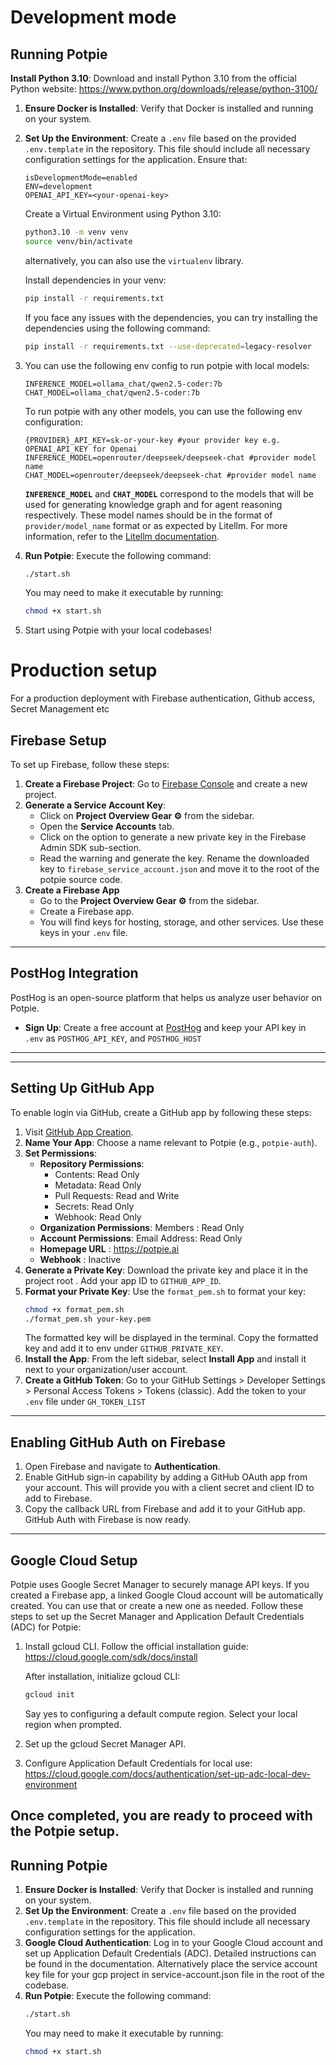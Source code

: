 # Development mode
## Running Potpie
**Install Python 3.10**: Download and install Python 3.10 from the official Python website:
https://www.python.org/downloads/release/python-3100/
1. **Ensure Docker is Installed**: Verify that Docker is installed and running on your system.
2. **Set Up the Environment**: Create a `.env` file based on the provided `.env.template` in the repository. This file should include all necessary configuration settings for the application.
   Ensure that:
   ```
   isDevelopmentMode=enabled
   ENV=development
   OPENAI_API_KEY=<your-openai-key>
   ```
   Create a Virtual Environment using Python 3.10:
   ```bash
   python3.10 -m venv venv
   source venv/bin/activate
   ```
   alternatively, you can also use the `virtualenv` library.

   Install dependencies in your venv:
   ```bash
   pip install -r requirements.txt
   ```
   If you face any issues with the dependencies, you can try installing the dependencies using the following command:
   ```bash
   pip install -r requirements.txt --use-deprecated=legacy-resolver
   ```

3. You can use the following env config to run potpie with local models:
   ```
   INFERENCE_MODEL=ollama_chat/qwen2.5-coder:7b
   CHAT_MODEL=ollama_chat/qwen2.5-coder:7b
   ```

   To run potpie with any other models, you can use the following env configuration:
   ```
   {PROVIDER}_API_KEY=sk-or-your-key #your provider key e.g. OPENAI_API_KEY for Openai
   INFERENCE_MODEL=openrouter/deepseek/deepseek-chat #provider model name
   CHAT_MODEL=openrouter/deepseek/deepseek-chat #provider model name
   ```
   **`INFERENCE_MODEL`** and **`CHAT_MODEL`** correspond to the models that will be used for generating knowledge graph and for agent reasoning respectively. These model names should be in the format of `provider/model_name` format or as expected by Litellm. For more information, refer to the [Litellm documentation](https://docs.litellm.ai/docs/providers).
   <br>
4. **Run Potpie**: Execute the following command:
   ```bash
   ./start.sh
   ```
   You may need to make it executable by running:
   ```bash
   chmod +x start.sh
   ```
5. Start using Potpie with your local codebases!


# Production setup
For a production deployment with Firebase authentication, Github access, Secret Management etc

## Firebase Setup
To set up Firebase, follow these steps:
1. **Create a Firebase Project**: Go to [Firebase Console](https://console.firebase.google.com/) and create a new project.
2. **Generate a Service Account Key**:
   - Click on **Project Overview Gear ⚙** from the sidebar.
   - Open the **Service Accounts** tab.
   - Click on the option to generate a new private key in the Firebase Admin SDK sub-section.
   - Read the warning and generate the key. Rename the downloaded key to `firebase_service_account.json` and move it to the root of the potpie source code.
3. **Create a Firebase App**
   - Go to the **Project Overview Gear ⚙** from the sidebar.
   - Create a Firebase app.
   - You will find keys for hosting, storage, and other services. Use these keys in your `.env` file.
---
## PostHog Integration
PostHog is an open-source platform that helps us analyze user behavior on Potpie.
- **Sign Up**: Create a free account at [PostHog](https://us.posthog.com/signup) and keep your API key in `.env` as `POSTHOG_API_KEY`, and `POSTHOG_HOST`
---
---
## Setting Up GitHub App
To enable login via GitHub, create a GitHub app by following these steps:
1. Visit [GitHub App Creation](https://github.com/settings/apps/new).
2. **Name Your App**: Choose a name relevant to Potpie (e.g., `potpie-auth`).
3. **Set Permissions**:
   - **Repository Permissions**:
     - Contents: Read Only
     - Metadata: Read Only
     - Pull Requests: Read and Write
     - Secrets: Read Only
     - Webhook: Read Only
   - **Organization Permissions**: Members : Read Only
   - **Account Permissions**: Email Address: Read Only
   - **Homepage URL** : https://potpie.ai
   - **Webhook** : Inactive
4. **Generate a Private Key**: Download the private key and place it in the project root . Add your app ID to `GITHUB_APP_ID`.
5. **Format your Private Key**: Use the `format_pem.sh` to format your key:
   ```bash
   chmod +x format_pem.sh
   ./format_pem.sh your-key.pem
   ```
   The formatted key will be displayed in the terminal. Copy the formatted key and add it to env under `GITHUB_PRIVATE_KEY`.
6. **Install the App**: From the left sidebar, select **Install App** and install it next to your organization/user account.
7. **Create a GitHub Token**: Go to your GitHub Settings > Developer Settings > Personal Access Tokens > Tokens (classic). Add the token to your `.env` file under `GH_TOKEN_LIST`
---
## Enabling GitHub Auth on Firebase
1. Open Firebase and navigate to **Authentication**.
2. Enable GitHub sign-in capability by adding a GitHub OAuth app from your account. This will provide you with a client secret and client ID to add to Firebase.
3. Copy the callback URL from Firebase and add it to your GitHub app.
GitHub Auth with Firebase is now ready.
---
## Google Cloud Setup
Potpie uses Google Secret Manager to securely manage API keys. If you created a Firebase app, a linked Google Cloud account will be automatically created. You can use that or create a new one as needed.
Follow these steps to set up the Secret Manager and Application Default Credentials (ADC) for Potpie:
1. Install gcloud CLI. Follow the official installation guide:
   https://cloud.google.com/sdk/docs/install

   After installation, initialize gcloud CLI:
   ```bash
   gcloud init
   ```
   Say yes to configuring a default compute region.
   Select your local region when prompted.
2. Set up the gcloud Secret Manager API.
3. Configure Application Default Credentials for local use:
   https://cloud.google.com/docs/authentication/set-up-adc-local-dev-environment

Once completed, you are ready to proceed with the Potpie setup.
---
## Running Potpie
1. **Ensure Docker is Installed**: Verify that Docker is installed and running on your system.
2. **Set Up the Environment**: Create a `.env` file based on the provided `.env.template` in the repository. This file should include all necessary configuration settings for the application.
3. **Google Cloud Authentication**: Log in to your Google Cloud account and set up Application Default Credentials (ADC). Detailed instructions can be found in the documentation. Alternatively place the service account key file for your gcp project in service-account.json file in the root of the codebase.
5. **Run Potpie**: Execute the following command:
   ```bash
   ./start.sh
   ```
   You may need to make it executable by running:
   ```bash
   chmod +x start.sh
   ```
